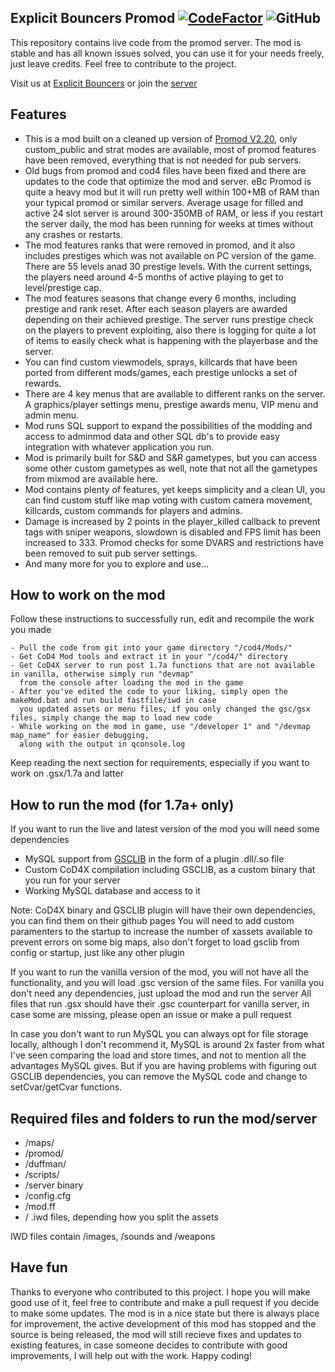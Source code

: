 ## Explicit Bouncers Promod [![CodeFactor](https://www.codefactor.io/repository/github/kristiandz/ebc-pm/badge)](https://www.codefactor.io/repository/github/kristiandz/ebc-pm) ![GitHub](https://img.shields.io/github/license/kristiandz/ebc-pm)

This repository contains live code from the promod server.
The mod is stable and has all known issues solved, you can use it for your needs freely, just leave credits. Feel free to contribute to the project.

Visit us at [Explicit Bouncers](https://explicitbouncers.com) or join the [server](https://www.explicitbouncers.com/joinpromod)

## Features

- This is a mod built on a cleaned up version of [Promod V2.20](https://github.com/cod4mw/promod), only custom_public and strat modes are available, most of promod features have been removed, everything that is not needed for pub servers.
- Old bugs from promod and cod4 files have been fixed and there are updates to the code that optimize the mod and server. eBc Promod is quite a heavy mod but it will run pretty well within 100+MB of RAM than your typical promod or similar servers. Average usage for filled and active 24 slot server is around 300-350MB of RAM, or less if you restart the server daily, the mod has been running for weeks at times without any crashes or restarts.
- The mod features ranks that were removed in promod, and it also includes prestiges which was not available on PC version of the game. There are 55 levels anad 30 prestige levels. With the current settings, the players need around 4-5 months of active playing to get to level/prestige cap.
- The mod features seasons that change every 6 months, including prestige and rank reset. After each season players are awarded depending on their achieved prestige. The server runs prestige check on the players to prevent exploiting, also there is logging for quite a lot of items to easily check what is happening with the playerbase and the server.
- You can find custom viewmodels, sprays, killcards that have been ported from different mods/games, each prestige unlocks a set of rewards.
- There are 4 key menus that are available to different ranks on the server. A graphics/player settings menu, prestige awards menu, VIP menu and admin menu.
- Mod runs SQL support to expand the possibilities of the modding and access to adminmod data and other SQL db's to provide easy integration with whatever application you run.
- Mod is primarily built for S&D and S&R gametypes, but you can access some other custom gametypes as well, note that not all the gametypes from mixmod are available here.
- Mod contains plenty of features, yet keeps simplicity and a clean UI, you can find custom stuff like map voting with custom camera movement, killcards, custom commands for players and admins.
- Damage is increased by 2 points in the player_killed callback to prevent tags with sniper weapons, slowdown is disabled and FPS limit has been increased to 333. Promod checks for some DVARS and restrictions have been removed to suit pub server settings.
- And many more for you to explore and use...

## How to work on the mod

Follow these instructions to successfully run, edit and recompile the work you made

```
- Pull the code from git into your game directory "/cod4/Mods/"
- Get CoD4 Mod tools and extract it in your "/cod4/" directory
- Get CoD4X server to run post 1.7a functions that are not available in vanilla, otherwise simply run "devmap" 
  from the console after loading the mod in the game
- After you've edited the code to your liking, simply open the makeMod.bat and run build fastfile/iwd in case
  you updated assets or menu files, if you only changed the gsc/gsx files, simply change the map to load new code
- While working on the mod in game, use "/developer 1" and "/devmap map_name" for easier debugging, 
  along with the output in qconsole.log
```
Keep reading the next section for requirements, especially if you want to work on .gsx/1.7a and latter

## How to run the mod (for 1.7a+ only)

If you want to run the live and latest version of the mod you will need some dependencies

- MySQL support from [GSCLIB](https://github.com/Iswenzz/gsclib) in the form of a plugin .dll/.so file
- Custom CoD4X compilation including GSCLIB, as a custom binary that you run for your server
- Working MySQL database and access to it

Note: CoD4X binary and GSCLIB plugin will have their own dependencies, you can find them on their github pages
You will need to add custom paramenters to the startup to increase the number of xassets available to prevent errors on some big maps, also don't forget to load gsclib from config or startup, just like any other plugin

If you want to run the vanilla version of the mod, you will not have all the functionality, and you will load .gsc version of the same files.
For vanilla you don't need any dependencies, just upload the mod and run the server
All files that run .gsx should have their .gsc counterpart for vanilla server, in case some are missing, please open an issue or make a pull request

In case you don't want to run MySQL you can always opt for file storage locally, although I don't recommend it, MySQL is around 2x faster from what I've seen comparing the load and store times, and not to mention all the advantages MySQL gives. But if you are having problems with figuring out GSCLIB dependencies, you can remove the MySQL code and change to setCvar/getCvar functions.

## Required files and folders to run the mod/server

- /maps/
- /promod/
- /duffman/
- /scripts/
- /server binary
- /config.cfg
- /mod.ff
- / .iwd files, depending how you split the assets

IWD files contain /images, /sounds and /weapons

## Have fun

Thanks to everyone who contributed to this project. I hope you will make good use of it, feel free to contribute and make a pull request if you decide to make some updates.
The mod is in a nice state but there is always place for improvement, the active development of this mod has stopped and the source is being released, the mod will still recieve fixes and updates to existing features, in case someone decides to contribute with good improvements, I will help out with the work. Happy coding!
